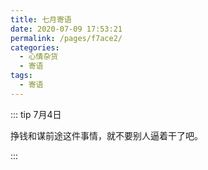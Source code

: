 ```yaml
---
title: 七月寄语
date: 2020-07-09 17:53:21
permalink: /pages/f7ace2/
categories: 
  - 心情杂货
  - 寄语
tags: 
  - 寄语
---
```


::: tip 7月4日

挣钱和谋前途这件事情，就不要别人逼着干了吧。

:::